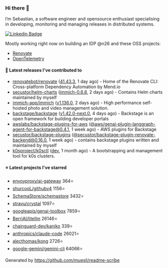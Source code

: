 ### Hi there 👋

I’m Sebastian, a software engineer and opensource enthusiast specialising in developing, monitoring and managing releases in distributed systems.    

[![Linkedin Badge](https://img.shields.io/badge/-LinkedIn-blue?style=flat&logo=Linkedin&logoColor=white&link=https://www.linkedin.com/in/sebastian-poxhofer/)](https://www.linkedin.com/in/sebastian-poxhofer/)

Mostly working right now on building an IDP @n26 and these OSS projects:
- [Renovate](https://github.com/renovatebot/renovate)
- [OpenTelemetry](https://github.com/open-telemetry)



#### 🚀 Latest releases I've contributed to

- [renovatebot/renovate](https://github.com/renovatebot/renovate) ([41.43.3](https://github.com/renovatebot/renovate/releases/tag/41.43.3), 1 day ago) - Home of the Renovate CLI: Cross-platform Dependency Automation by Mend.io
- [secustor/helm-charts](https://github.com/secustor/helm-charts) ([immich-0.6.8](https://github.com/secustor/helm-charts/releases/tag/immich-0.6.8), 2 days ago) - Contains Helm charts maintained by myself
- [immich-app/immich](https://github.com/immich-app/immich) ([v1.136.0](https://github.com/immich-app/immich/releases/tag/v1.136.0), 2 days ago) - High performance self-hosted photo and video management solution.
- [backstage/backstage](https://github.com/backstage/backstage) ([v1.42.0-next.0](https://github.com/backstage/backstage/releases/tag/v1.42.0-next.0), 4 days ago) - Backstage is an open framework for building developer portals
- [awslabs/backstage-plugins-for-aws](https://github.com/awslabs/backstage-plugins-for-aws) ([@aws/genai-plugin-langgraph-agent-for-backstage@0.4.1](https://github.com/awslabs/backstage-plugins-for-aws/releases/tag/%40aws/genai-plugin-langgraph-agent-for-backstage%400.4.1), 1 week ago) - AWS plugins for Backstage
- [secustor/backstage-plugins](https://github.com/secustor/backstage-plugins) ([@secustor/backstage-plugin-renovate-backend@0.16.0](https://github.com/secustor/backstage-plugins/releases/tag/%40secustor/backstage-plugin-renovate-backend%400.16.0), 1 week ago) - contains backstage plugins written and maintained by myself
- [k0sproject/k0sctl](https://github.com/k0sproject/k0sctl) ([dev](https://github.com/k0sproject/k0sctl/releases/tag/dev), 1 month ago) - A bootstrapping and management tool for k0s clusters.

#### ⭐ Latest projects I've starred

- [envoyproxy/ai-gateway](https://github.com/envoyproxy/ai-gateway) 364⭐
- [shurcooL/githubv4](https://github.com/shurcooL/githubv4) 1156⭐
- [SchemaStore/schemastore](https://github.com/SchemaStore/schemastore) 3432⭐
- [stravu/crystal](https://github.com/stravu/crystal) 1097⭐
- [googleapis/genai-toolbox](https://github.com/googleapis/genai-toolbox) 7859⭐
- [BerriAI/litellm](https://github.com/BerriAI/litellm) 26146⭐
- [chainguard-dev/kaniko](https://github.com/chainguard-dev/kaniko) 339⭐
- [anthropics/claude-code](https://github.com/anthropics/claude-code) 26021⭐
- [alecthomas/kong](https://github.com/alecthomas/kong) 2726⭐
- [google-gemini/gemini-cli](https://github.com/google-gemini/gemini-cli) 64066⭐



Generated by https://github.com/muesli/readme-scribe
